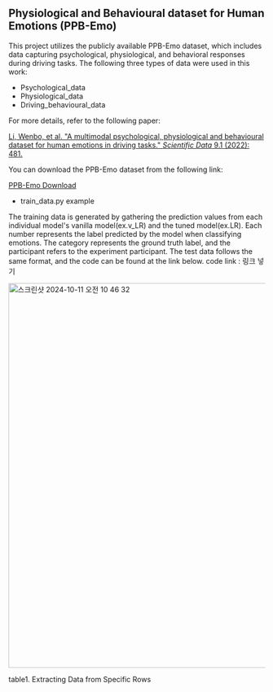 ## Physiological and Behavioural dataset for Human Emotions (PPB-Emo)

This project utilizes the publicly available PPB-Emo dataset, which includes data capturing psychological, physiological, and behavioral responses during driving tasks. The following three types of data were used in this work:

- Psychological_data
- Physiological_data
- Driving_behavioural_data

For more details, refer to the following paper:

[Li, Wenbo, et al. "A multimodal psychological, physiological and behavioural dataset for human emotions in driving tasks." *Scientific Data* 9.1 (2022): 481.](https://www.nature.com/articles/s41597-022-01557-2)

You can download the PPB-Emo dataset from the following link:

[PPB-Emo Download](https://springernature.figshare.com/collections/PPB-Emo_A_multimodal_psychological_physiological_and_behavioural_dataset_for_human_emotions_in_driving_tasks/5744171)

- train_data.py example

The training data is generated by gathering the prediction values from each individual model's vanilla model(ex.v_LR) and the tuned model(ex.LR).
Each number represents the label predicted by the model when classifying emotions. The category represents the ground truth label, and the participant refers to the experiment participant.
The test data follows the same format, and the code can be found at the link below.
code link : 링크 넣기

<img width="756" alt="스크린샷 2024-10-11 오전 10 46 32" src="https://github.com/user-attachments/assets/cea0289e-3679-49a0-b772-8f787ca4be2b">
<p>table1. Extracting Data from Specific Rows </p>
